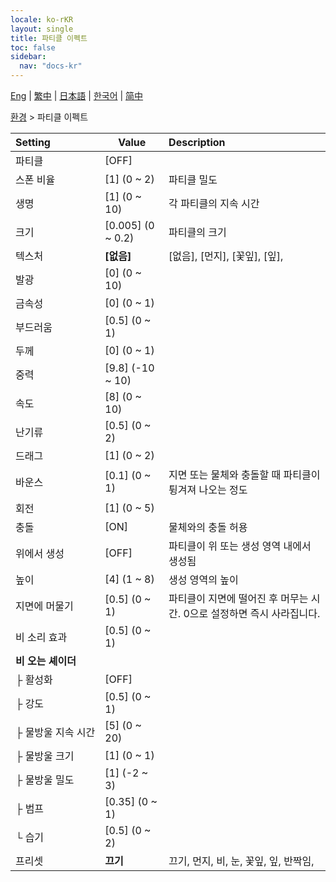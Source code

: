 ```yaml
---
locale: ko-rKR
layout: single
title: 파티클 이펙트
toc: false
sidebar:
  nav: "docs-kr"
---
```

[Eng](/dancexr/menu/2025.4/scene/particles) | [繁中](/tw/dancexr/menu/2025.4/scene/particles) | [日本語](/jp/dancexr/menu/2025.4/scene/particles) | [한국어](/kr/dancexr/menu/2025.4/scene/particles) | [简中](/zh/dancexr/menu/2025.4/scene/particles)

[환경](../menu#환경) > 파티클 이펙트



| Setting | Value | Description |
| :--- | --- | :--- |
|<nobr>파티클</nobr>| [OFF] | 
|<nobr>스폰 비율</nobr>| [1] (0 ~ 2) | 파티클 밀도
|<nobr>생명</nobr>| [1] (0 ~ 10) | 각 파티클의 지속 시간
|<nobr>크기</nobr>| [0.005] (0 ~ 0.2) | 파티클의 크기
|<nobr>텍스처</nobr>| **[없음]** | [없음], [먼지], [꽃잎], [잎],  |
|<nobr>발광</nobr>| [0] (0 ~ 10) | 
|<nobr>금속성</nobr>| [0] (0 ~ 1) | 
|<nobr>부드러움</nobr>| [0.5] (0 ~ 1) | 
|<nobr>두께</nobr>| [0] (0 ~ 1) | 
|<nobr>중력</nobr>| [9.8] (-10 ~ 10) | 
|<nobr>속도</nobr>| [8] (0 ~ 10) | 
|<nobr>난기류</nobr>| [0.5] (0 ~ 2) | 
|<nobr>드래그</nobr>| [1] (0 ~ 2) | 
|<nobr>바운스</nobr>| [0.1] (0 ~ 1) | 지면 또는 물체와 충돌할 때 파티클이 튕겨져 나오는 정도
|<nobr>회전</nobr>| [1] (0 ~ 5) | 
|<nobr>충돌</nobr>| [ON] | 물체와의 충돌 허용
|<nobr>위에서 생성</nobr>| [OFF] | 파티클이 위 또는 생성 영역 내에서 생성됨
|<nobr>높이</nobr>| [4] (1 ~ 8) | 생성 영역의 높이
|<nobr>지면에 머물기</nobr>| [0.5] (0 ~ 1) | 파티클이 지면에 떨어진 후 머무는 시간. 0으로 설정하면 즉시 사라집니다.
|<nobr>비 소리 효과</nobr>| [0.5] (0 ~ 1) | 
|<nobr><b>비 오는 셰이더</b></nobr>| | 
|<nobr>├&nbsp;활성화</nobr>| [OFF] | 
|<nobr>├&nbsp;강도</nobr>| [0.5] (0 ~ 1) | 
|<nobr>├&nbsp;물방울 지속 시간</nobr>| [5] (0 ~ 20) | 
|<nobr>├&nbsp;물방울 크기</nobr>| [1] (0 ~ 1) | 
|<nobr>├&nbsp;물방울 밀도</nobr>| [1] (-2 ~ 3) | 
|<nobr>├&nbsp;범프</nobr>| [0.35] (0 ~ 1) | 
|<nobr>└&nbsp;습기</nobr>| [0.5] (0 ~ 2) | 
|<nobr>프리셋</nobr>| **끄기** | 끄기, 먼지, 비, 눈, 꽃잎, 잎, 반짝임,  |
